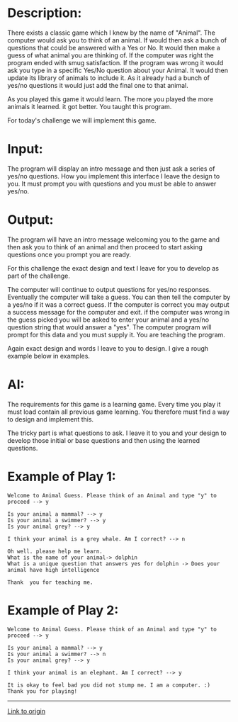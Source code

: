 # Description:

There exists a classic game which I knew by the name of "Animal". The computer would ask you to think of an animal. If would then ask a bunch of questions that could be answered with a Yes or No. It would then make a guess of what animal you are thinking of. If the computer was right the program ended with smug satisfaction. If the program was wrong it would ask you type in a specific Yes/No question about your Animal. It would then update its library of animals to include it. As it already had a bunch of yes/no questions it would just add the final one to that animal.

As you played this game it would learn. The more you played the more animals it learned. it got better. You taught this program.

For today's challenge we will implement this game.

# Input:

The program will display an intro message and then just ask a series of yes/no questions. How you implement this interface I leave the design to you. It must prompt you with questions and you must be able to answer yes/no.

# Output:

The program will have an intro message welcoming you to the game and then ask you to think of an animal and then proceed to start asking questions once you prompt you are ready.

For this challenge the exact design and text I leave for you to develop as part of the challenge. 

The computer will continue to output questions for yes/no responses. Eventually the computer will take a guess. You can then tell the computer by a yes/no if it was a correct guess. If the computer is correct you may output a success message for the computer and exit. if the computer was wrong in the guess picked you will be asked to enter your animal and a yes/no question string that would answer a "yes". The computer program will prompt for this data and you must supply it. You are teaching the program.

Again exact design and words I leave to you to design. I give a rough example below in examples.

# AI:

The requirements for this game is a learning game. Every time you play it must load contain all previous game learning. You therefore must find a way to design and implement this.

The tricky part is what questions to ask. I leave it to you and your design to develop those initial or base questions and then using the learned questions. 

# Example of Play 1:

	Welcome to Animal Guess. Please think of an Animal and type "y" to proceed --> y

	Is your animal a mammal? --> y
	Is your animal a swimmer? --> y
	Is your animal grey? --> y

	I think your animal is a grey whale. Am I correct? --> n

	Oh well. please help me learn.
	What is the name of your animal-> dolphin
	What is a unique question that answers yes for dolphin -> Does your animal have high intelligence

	Thank  you for teaching me. 

# Example of Play 2:

	Welcome to Animal Guess. Please think of an Animal and type "y" to proceed --> y

	Is your animal a mammal? --> y
	Is your animal a swimmer? --> n
	Is your animal grey? --> y

	I think your animal is an elephant. Am I correct? --> y

	It is okay to feel bad you did not stump me. I am a computer. :)
	Thank you for playing!

---

[Link to origin](https://www.reddit.com/r/dailyprogrammer/34asls)